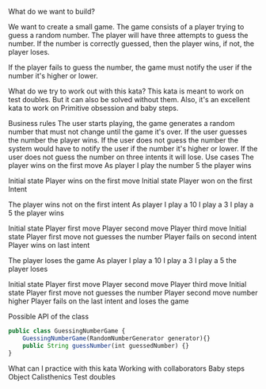 What do we want to build?

We want to create a small game. The game consists of a player trying to guess a random number. The player will have three attempts to guess the number. If the number is correctly guessed, then the player wins, if not, the player loses.

If the player fails to guess the number, the game must notify the user if the number it's higher or lower.

What do we try to work out with this kata?
This kata is meant to work on test doubles. But it can also be solved without them. Also, it's an excellent kata to work on Primitive obsession and baby steps.

Business rules
The user starts playing, the game generates a random number that must not change until the game it's over.
If the user guesses the number the player wins.
If the user does not guess the number the system would have to notify the user if the number it's higher or lower.
If the user does not guess the number on three intents it will lose.
Use cases
The player wins on the first move
As player
I play the number 5
the player wins
 

 

Initial state	Player wins on the first move
Initial state	Player won on the first Intent
 

The player wins not on the first intent
As player
I play a 10
I play a 3
I play a 5
the player wins
 

Initial state	Player first move	Player second move	Player third move
Initial state	Player first move not guesses the number	Player fails on second intent	Player wins on last intent
 

The player loses the game
As player
I play a 10
I play a 3
I play a 5
the player loses
 

Initial state	Player first move	Player second move	Player third move
Initial state	Player first move not guesses the number	Player second move number higher	Player fails on the last intent and loses the game
 

Possible API of the class

```typescript
public class GuessingNumberGame {
    GuessingNumberGame(RandomNumberGenerator generator){}
    public String guessNumber(int guessedNumber) {}
}
```

What can I practice with this kata
Working with collaborators
Baby steps
Object Calisthenics
Test doubles
